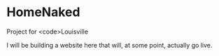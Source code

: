 # HomeNaked
Project for &lt;code>Louisville

I will be building a website here that will, at some point, actually go live. 
